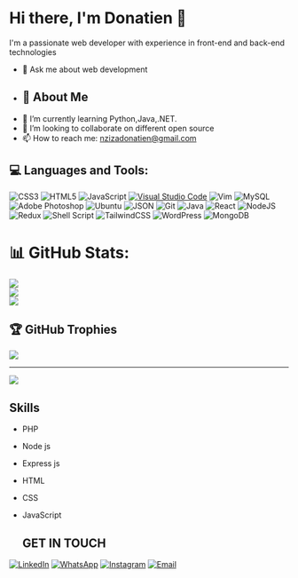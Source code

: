 # Hi there, I'm Donatien 👋

I'm a passionate web developer with experience in front-end and back-end technologies

- 💬 Ask me about web development
- 
  ## 🚀 About Me
- 🌱 I’m currently learning Python,Java,.NET.
- 👯 I’m looking to collaborate on different open source
- 📫 How to reach me: nzizadonatien@gmail.com


## 💻 Languages and Tools:
![CSS3](https://img.shields.io/badge/css3-%231572B6.svg?style=for-the-badge&logo=css3&logoColor=white) ![HTML5](https://img.shields.io/badge/html5-%23E34F26.svg?style=for-the-badge&logo=html5&logoColor=white) ![JavaScript](https://img.shields.io/badge/javascript-%23323330.svg?style=for-the-badge&logo=javascript&logoColor=%23F7DF1E) [![Visual Studio Code](https://img.shields.io/badge/Visual_Studio_Code-007ACC?style=for-the-badge&logo=visual-studio-code&logoColor=white)](https://code.visualstudio.com/) ![Vim](https://img.shields.io/badge/Vim-%2311AB00.svg?style=for-the-badge&logo=Vim&logoColor=white) ![MySQL](https://img.shields.io/badge/MySQL-%2300f.svg?style=for-the-badge&logo=mysql&logoColor=white) ![Adobe Photoshop](https://img.shields.io/badge/adobephotoshop-%2331A8FF.svg?style=for-the-badge&logo=adobephotoshop&logoColor=white) ![Ubuntu](https://img.shields.io/badge/Ubuntu-E95420?style=for-the-badge&logo=ubuntu&logoColor=white) ![JSON](https://img.shields.io/badge/json-%23F7DF1E.svg?style=for-the-badge&logo=json&logoColor=000000) ![Git](https://img.shields.io/badge/Git-%23F05032.svg?style=for-the-badge&logo=git&logoColor=white) ![Java](https://img.shields.io/badge/java-%23ED8B00.svg?style=for-the-badge&logo=java&logoColor=white) ![React](https://img.shields.io/badge/react-%2320232a.svg?style=for-the-badge&logo=react&logoColor=%2361DAFB) ![NodeJS](https://img.shields.io/badge/node.js-6DA55F?style=for-the-badge&logo=node.js&logoColor=white) ![Redux](https://img.shields.io/badge/redux-%23593d88.svg?style=for-the-badge&logo=redux&logoColor=white) ![Shell Script](https://img.shields.io/badge/shell_script-%23121011.svg?style=for-the-badge&logo=gnu-bash&logoColor=white) ![TailwindCSS](https://img.shields.io/badge/tailwindcss-%2338B2AC.svg?style=for-the-badge&logo=tailwind-css&logoColor=white) ![WordPress](https://img.shields.io/badge/WordPress-%23117AC9.svg?style=for-the-badge&logo=WordPress&logoColor=white) ![MongoDB](https://img.shields.io/badge/MongoDB-%234ea94b.svg?style=for-the-badge&logo=mongodb&logoColor=white)


# 📊 GitHub Stats:
![](https://github-readme-stats.vercel.app/api?username=Ganzadonatien&theme=White&hide_border=false&include_all_commits=true&count_private=true)<br/>
![](https://github-readme-streak-stats.herokuapp.com/?user=Ganzadonatien&theme=white&hide_border=false)<br/>
![](https://github-readme-stats.vercel.app/api/top-langs/?username=Ganzadonatien&theme=white&hide_border=false&include_all_commits=true&count_private=true&layout=compact)

## 🏆 GitHub Trophies
![](https://github-profile-trophy.vercel.app/?username=Ganzadonatien&theme=radical&no-frame=false&no-bg=false&margin-w=4)

---
[![](https://visitcount.itsvg.in/api?id=Ganzadonatien&icon=0&color=0)](https://visitcount.itsvg.in)
## Skills

- PHP
- Node js
- Express js
- HTML
- CSS
- JavaScript

  ## GET IN TOUCH
[![LinkedIn](https://img.shields.io/badge/LinkedIn-Connect-blue)](https://www.linkedin.com/in/nziza-donatien-ba16b3280/)
[![WhatsApp](https://img.shields.io/badge/WhatsApp-Chat-brightgreen)](https://wa.me/0785020723)
[![Instagram](https://img.shields.io/badge/Instagram-Follow-orange)](https://www.instagram.com/donatien2000/)
[![Email](https://img.shields.io/badge/Email-Send%20me%20an%20email-red)](mailto:nzizadonatien@gmail.com)
